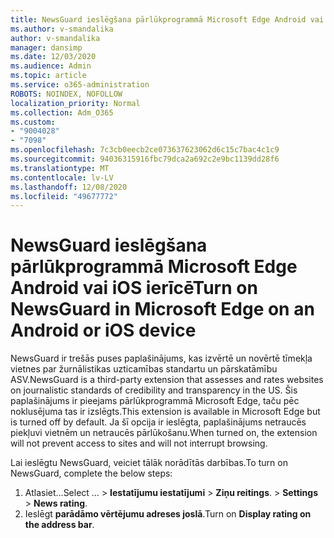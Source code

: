 ```yaml
---
title: NewsGuard ieslēgšana pārlūkprogrammā Microsoft Edge Android vai iOS ierīcē
ms.author: v-smandalika
author: v-smandalika
manager: dansimp
ms.date: 12/03/2020
ms.audience: Admin
ms.topic: article
ms.service: o365-administration
ROBOTS: NOINDEX, NOFOLLOW
localization_priority: Normal
ms.collection: Adm_O365
ms.custom:
- "9004028"
- "7098"
ms.openlocfilehash: 7c3cb0eecb2ce073637623062d6c15c7bac4c1c9
ms.sourcegitcommit: 94036315916fbc79dca2a692c2e9bc1139dd28f6
ms.translationtype: MT
ms.contentlocale: lv-LV
ms.lasthandoff: 12/08/2020
ms.locfileid: "49677772"
---
```

# <a name="turn-on-newsguard-in-microsoft-edge-on-an-android-or-ios-device"></a><span data-ttu-id="b3e3d-102">NewsGuard ieslēgšana pārlūkprogrammā Microsoft Edge Android vai iOS ierīcē</span><span class="sxs-lookup"><span data-stu-id="b3e3d-102">Turn on NewsGuard in Microsoft Edge on an Android or iOS device</span></span>

<span data-ttu-id="b3e3d-103">NewsGuard ir trešās puses paplašinājums, kas izvērtē un novērtē tīmekļa vietnes par žurnālistikas uzticamības standartu un pārskatāmību ASV.</span><span class="sxs-lookup"><span data-stu-id="b3e3d-103">NewsGuard is a third-party extension that assesses and rates websites on journalistic standards of credibility and transparency in the US.</span></span> <span data-ttu-id="b3e3d-104">Šis paplašinājums ir pieejams pārlūkprogrammā Microsoft Edge, taču pēc noklusējuma tas ir izslēgts.</span><span class="sxs-lookup"><span data-stu-id="b3e3d-104">This extension is available in Microsoft Edge but is turned off by default.</span></span> <span data-ttu-id="b3e3d-105">Ja šī opcija ir ieslēgta, paplašinājums netraucēs piekļuvi vietnēm un netraucēs pārlūkošanu.</span><span class="sxs-lookup"><span data-stu-id="b3e3d-105">When turned on, the extension will not prevent access to sites and will not interrupt browsing.</span></span>

<span data-ttu-id="b3e3d-106">Lai ieslēgtu NewsGuard, veiciet tālāk norādītās darbības.</span><span class="sxs-lookup"><span data-stu-id="b3e3d-106">To turn on NewsGuard, complete the below steps:</span></span>
1. <span data-ttu-id="b3e3d-107">Atlasiet...</span><span class="sxs-lookup"><span data-stu-id="b3e3d-107">Select …</span></span><span data-ttu-id="b3e3d-108"> > **Iestatījumu iestatījumi**  >  **Ziņu reitings**.</span><span class="sxs-lookup"><span data-stu-id="b3e3d-108"> > **Settings** > **News rating**.</span></span>
2. <span data-ttu-id="b3e3d-109">Ieslēgt **parādāmo vērtējumu adreses joslā**.</span><span class="sxs-lookup"><span data-stu-id="b3e3d-109">Turn on **Display rating on the address bar**.</span></span>
